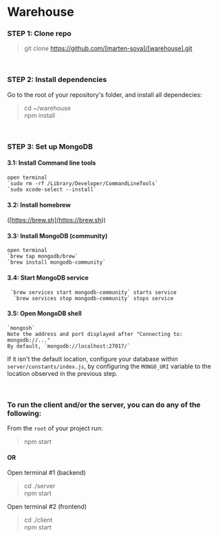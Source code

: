 # Warehouse

### STEP 1: Clone repo

> git clone https://github.com/[marten-sova]/[warehouse].git

<br />

### STEP 2: Install dependencies

Go to the root of your repository's folder, and install all dependecies:

> cd ~/warehouse<br />
> npm install

<br />

### STEP 3: Set up MongoDB

  #### 3.1: Install Command line tools

    open terminal
    `sudo rm -rf /Library/Developer/CommandLineTools`
    `sudo xcode-select --install`

  #### 3.2: Install homebrew

  ([https://brew.sh](<https://brew.sh>))

  #### 3.3: Install MongoDB (community)


    open terminal
    `brew tap mongodb/brew`
    `brew install mongodb-community`

  #### 3.4: Start MongoDB service

     `brew services start mongodb-community` starts service
      `brew services stop mongodb-community` stops service

  #### 3.5: Open MongoDB shell

    `mongosh`
    Note the address and port displayed after "Connecting to: mongodb://..."
    By default, `mongodb://localhost:27017/`


If it isn't the default location, configure your database within `server/constants/index.js`, by configuring the `MONGO_URI` variable to the location observed in the previous step.

<br />

### To run the client and/or the server, you can do any of the following:

From the `root` of your project run:
> npm start

#### OR

Open terminal #1 (backend)
> cd ./server<br />
> npm start

Open terminal #2 (frontend)
> cd ./client<br />
> npm start
